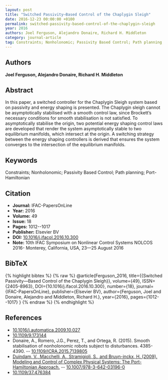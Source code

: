 ```yaml
---
layout: post
title: "Switched Passivity—Based Control of the Chaplygin Sleigh"
date: 2016-12-23 00:00:00 +0100
permalink: switched-passivity-based-control-of-the-chaplygin-sleigh
year: 2016
authors: Joel Ferguson, Alejandro Donaire, Richard H. Middleton
category: journal-article
tag: Constraints; Nonholonomic; Passivity Based Control; Path planning; Port-Hamiltonian
---
```

 
## Authors
**Joel Ferguson, Alejandro Donaire, Richard H. Middleton**
 
## Abstract
In this paper, a switched controller for the Chaplygin Sleigh system based on passivity and energy shaping is presented. The Chaplygin sleigh cannot be asymptotically stabilised with a smooth control law, since Brockett’s necessary conditions for smooth stabilisation is not satisfied. To asymptotically stabilise the origin, two potential energy shaping control laws are developed that render the system asymptotically stable to two equilibrium manifolds, which intersect at the origin. A switching strategy between the energy shaping controllers is derived that ensures the system converges to the intersection of the equilibrium manifolds.
 
## Keywords
Constraints; Nonholonomic; Passivity Based Control; Path planning; Port-Hamiltonian
 
## Citation
- **Journal:** IFAC-PapersOnLine
- **Year:** 2016
- **Volume:** 49
- **Issue:** 18
- **Pages:** 1012--1017
- **Publisher:** Elsevier BV
- **DOI:** [10.1016/j.ifacol.2016.10.300](https://doi.org/10.1016/j.ifacol.2016.10.300)
- **Note:** 10th IFAC Symposium on Nonlinear Control Systems NOLCOS 2016- Monterey, California, USA, 23—25 August 2016
 
## BibTeX
{% highlight bibtex %}
{% raw %}
@article{Ferguson_2016,
  title={{Switched Passivity—Based Control of the Chaplygin Sleigh}},
  volume={49},
  ISSN={2405-8963},
  DOI={10.1016/j.ifacol.2016.10.300},
  number={18},
  journal={IFAC-PapersOnLine},
  publisher={Elsevier BV},
  author={Ferguson, Joel and Donaire, Alejandro and Middleton, Richard H.},
  year={2016},
  pages={1012--1017}
}
{% endraw %}
{% endhighlight %}
 
## References
- [10.1016/j.automatica.2009.10.027](https://doi.org/10.1016/j.automatica.2009.10.027)
- [10.1109/9.173144](https://doi.org/10.1109/9.173144)
- Donaire, A., Romero, J.G., Perez, T., and Ortega, R. (2015). Smooth stabilisation of nonholonomic robots subject to disturbances. 4385-4390. -- [10.1109/ICRA.2015.7139805](https://doi.org/10.1109/ICRA.2015.7139805)
- [Duindam, V., Macchelli, A., Stramigioli, S., and Bruyn-inckx, H. (2009). Modeling and Control of Complex Physical Systems: The Port-Hamiltonian Approach.](modeling-and-control-of-complex-physical-systems) -- [10.1007/978-3-642-03196-0](https://doi.org/10.1007/978-3-642-03196-0)
- [10.1109/37.476384](https://doi.org/10.1109/37.476384)

